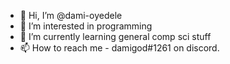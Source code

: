 - 👋 Hi, I’m @dami-oyedele
- 👀 I’m interested in programming
- 🌱 I’m currently learning general comp sci stuff
- 📫 How to reach me - damigod#1261 on discord.

<!---
dami-oyedele/dami-oyedele is a ✨ special ✨ repository because its `README.md` (this file) appears on your GitHub profile.
You can click the Preview link to take a look at your changes.
--->
